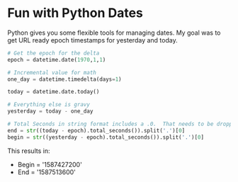 # Fun with Python Dates

Python gives you some flexible tools for managing dates.  My goal was to get URL ready epoch timestamps for yesterday and today.

```python
# Get the epoch for the delta
epoch = datetime.date(1970,1,1)

# Incremental value for math
one_day = datetime.timedelta(days=1)

today = datetime.date.today()

# Everything else is gravy
yesterday = today - one_day

# Total Seconds in string format includes a .0.  That needs to be dropped
end = str((today - epoch).total_seconds()).split('.')[0]
begin = str((yesterday - epoch).total_seconds()).split('.')[0]
```

This results in:

* Begin = '1587427200'
* End = '1587513600'